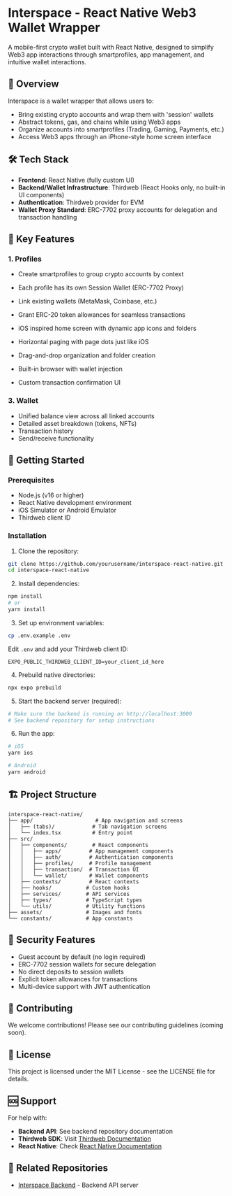 # Interspace - React Native Web3 Wallet Wrapper

A mobile-first crypto wallet built with React Native, designed to simplify Web3 app interactions through smartprofiles, app management, and intuitive wallet interactions.

## 🚀 Overview

Interspace is a wallet wrapper that allows users to:
- Bring existing crypto accounts and wrap them with 'session' wallets
- Abstract tokens, gas, and chains while using Web3 apps
- Organize accounts into smartprofiles (Trading, Gaming, Payments, etc.)
- Access Web3 apps through an iPhone-style home screen interface

## 🛠 Tech Stack

- **Frontend**: React Native (fully custom UI)
- **Backend/Wallet Infrastructure**: Thirdweb (React Hooks only, no built-in UI components)
- **Authentication**: Thirdweb provider for EVM
- **Wallet Proxy Standard**: ERC-7702 proxy accounts for delegation and transaction handling

## 📱 Key Features

### 1. Profiles
- Create smartprofiles to group crypto accounts by context
- Each profile has its own Session Wallet (ERC-7702 Proxy)
- Link existing wallets (MetaMask, Coinbase, etc.)
- Grant ERC-20 token allowances for seamless transactions

- iOS inspired home screen with dynamic app icons and folders
- Horizontal paging with page dots just like iOS
- Drag-and-drop organization and folder creation
- Built-in browser with wallet injection
- Custom transaction confirmation UI

### 3. Wallet
- Unified balance view across all linked accounts
- Detailed asset breakdown (tokens, NFTs)
- Transaction history
- Send/receive functionality

## 🚀 Getting Started

### Prerequisites
- Node.js (v16 or higher)
- React Native development environment
- iOS Simulator or Android Emulator
- Thirdweb client ID

### Installation

1. Clone the repository:
```bash
git clone https://github.com/yourusername/interspace-react-native.git
cd interspace-react-native
```

2. Install dependencies:
```bash
npm install
# or
yarn install
```

3. Set up environment variables:
```bash
cp .env.example .env
```
Edit `.env` and add your Thirdweb client ID:
```
EXPO_PUBLIC_THIRDWEB_CLIENT_ID=your_client_id_here
```

4. Prebuild native directories:
```bash
npx expo prebuild
```

5. Start the backend server (required):
```bash
# Make sure the backend is running on http://localhost:3000
# See backend repository for setup instructions
```

6. Run the app:
```bash
# iOS
yarn ios

# Android
yarn android
```

## 🏗 Project Structure

```
interspace-react-native/
├── app/                    # App navigation and screens
│   ├── (tabs)/            # Tab navigation screens
│   └── index.tsx          # Entry point
├── src/
│   ├── components/        # React components
│   │   ├── apps/         # App management components
│   │   ├── auth/         # Authentication components
│   │   ├── profiles/     # Profile management
│   │   ├── transaction/  # Transaction UI
│   │   └── wallet/       # Wallet components
│   ├── contexts/         # React contexts
│   ├── hooks/           # Custom hooks
│   ├── services/        # API services
│   ├── types/           # TypeScript types
│   └── utils/           # Utility functions
├── assets/              # Images and fonts
└── constants/           # App constants
```

## 🔐 Security Features

- Guest account by default (no login required)
- ERC-7702 session wallets for secure delegation
- No direct deposits to session wallets
- Explicit token allowances for transactions
- Multi-device support with JWT authentication

## 🤝 Contributing

We welcome contributions! Please see our contributing guidelines (coming soon).

## 📄 License

This project is licensed under the MIT License - see the LICENSE file for details.

## 🆘 Support

For help with:
- **Backend API**: See backend repository documentation
- **Thirdweb SDK**: Visit [Thirdweb Documentation](https://portal.thirdweb.com)
- **React Native**: Check [React Native Documentation](https://reactnative.dev)

## 🔗 Related Repositories

- [Interspace Backend](https://github.com/yourusername/interspace-backend) - Backend API server

